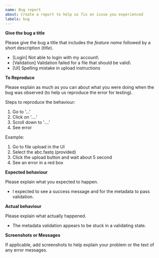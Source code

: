 ```yaml
---
name: Bug report
about: Create a report to help us fix an issue you experienced
labels: bug
---
```


**Give the bug a title**

Please give the bug a title that includes the *feature name* followed by a short description (*title*).

* [Login] Not able to login with my account\
* [Validation] Validation failed for a file that should be valid\
* [UI] Spelling mistake in upload instructions


**To Reproduce**

Please explain as much as you can about what you were doing when the bug was observed (to help us reproduce the error for testing).

Steps to reproduce the behaviour:
1. Go to '...'
2. Click on '....'
3. Scroll down to '....'
4. See error

Example:

1. Go to file upload in the UI 
2. Select the abc.fastq (provided)
3. Click the upload button and wait about 5 second
4. See an error in a red box

**Expected behaviour**

Please explain what you expected to happen.
    
* I expected to see a success message and for the metadata to pass validation.

**Actual behaviour**

Please explain what actually happened.

* The metadata validation appears to be stuck in a validating state.

**Screenshots or Messages**

If applicable, add screenshots to help explain your problem or the text of any error messages.


